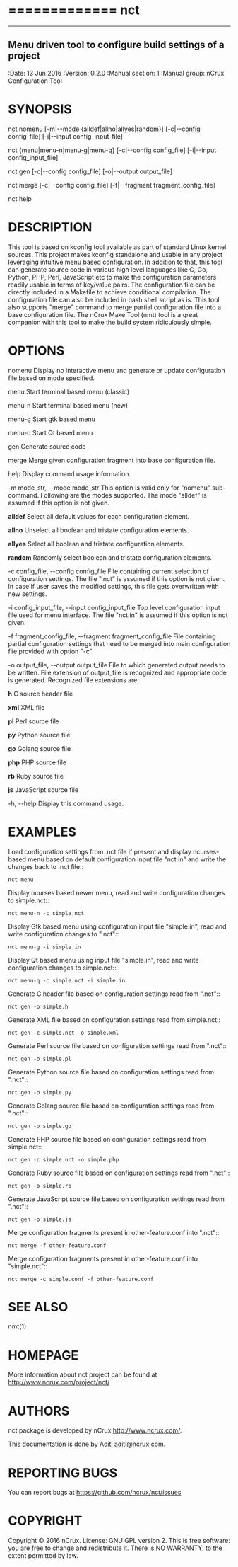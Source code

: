 =============
 nct
=============

---------------------------------------------------------
Menu driven tool to configure build settings of a project
---------------------------------------------------------

:Date:   13 Jun 2016
:Version: 0.2.0
:Manual section: 1
:Manual group: nCrux Configuration Tool


SYNOPSIS
========

nct nomenu [-m|--mode {alldef|allno|allyes|random}] [-c|--config config_file] [-i|--input config_input_file]

nct {menu|menu-n|menu-g|menu-q} [-c|--config config_file] [-i|--input config_input_file]

nct gen [-c|--config config_file] [-o|--output output_file]

nct merge [-c|--config config_file] [-f|--fragment fragment_config_file]

nct help


DESCRIPTION
===========
This tool is based on kconfig tool available as part of standard Linux kernel sources. This project makes kconfig standalone and usable in any project leveraging intuitive menu based configuration. In addition to that, this tool can generate source code in various high level languages like C, Go, Python, PHP, Perl, JavaScript etc to make the configuration parameters readily usable in terms of key/value pairs. The configuration file can be directly included in a Makefile to achieve conditional compilation. The configuration file can also be included in bash shell script as is. This tool also supports "merge" command to merge partial configuration file into a base configuration file. The nCrux Make Tool (nmt) tool is a great companion with this tool to make the build system ridiculously simple.

OPTIONS
=======
nomenu	Display no interactive menu and generate or update configuration file based on mode specified.

menu    Start terminal based menu (classic)

menu-n  Start terminal based menu (new)

menu-g  Start gtk based menu

menu-q  Start Qt based menu

gen     Generate source code

merge   Merge given configuration fragment into base configuration file.

help	Display command usage information.

-m mode_str, --mode mode_str
 This option is valid only for "nomenu" sub-command. Following are the modes supported. The mode "alldef" is assumed if this option is not given.

  **alldef**	Select all default values for each configuration element.

  **allno**	Unselect all boolean and tristate configuration elements.

  **allyes**	Select all boolean and tristate configuration elements.

  **random**	Randomly select boolean and tristate configuration elements.

-c config_file, --config config_file
 File containing current selection of configuration settings. The file ".nct" is assumed if this option is not given. In case if user saves the modified settings, this file gets overwritten with new settings.

-i config_input_file, --input config_input_file
 Top level configuration input file used for menu interface. The file "nct.in" is assumed if this option is not given.

-f fragment_config_file, --fragment fragment_config_file
 File containing partial configuration settings that need to be merged into main configuration file provided with option "-c".

-o output_file, --output output_file
 File to which generated output needs to be written. File extension of output_file is recognized and appropriate code is generated. Recognized file extensions are:

  **h**		C source header file

  **xml**	XML file

  **pl**	Perl source file

  **py**	Python source file

  **go**	Golang source file

  **php**	PHP source file

  **rb**	Ruby source file

  **js**	JavaScript source file

-h, --help
  Display this command usage.

EXAMPLES
========

Load configuration settings from .nct file if present and display ncurses-based
menu based on default configuration input file "nct.in" and write the
changes back to .nct file::

	nct menu

Display ncurses based newer menu, read and write configuration changes to simple.nct::

	nct menu-n -c simple.nct

Display Gtk based menu using configuration input file "simple.in", read and write configuration changes to ".nct"::

	nct menu-g -i simple.in

Display Qt based menu using input file "simple.in", read and write configuration changes to simple.nct::

	nct menu-q -c simple.nct -i simple.in

Generate C header file based on configuration settings read from ".nct"::

	nct gen -o simple.h

Generate XML file based on configuration settings read from simple.nct::

	nct gen -c simple.nct -o simple.xml

Generate Perl source file based on configuration settings read from ".nct"::

	nct gen -o simple.pl

Generate Python source file based on configuration settings read from ".nct"::

	nct gen -o simple.py

Generate Golang source file based on configuration settings read from ".nct"::

	nct gen -o simple.go

Generate PHP source file based on configuration settings read from simple.nct::

	nct gen -c simple.nct -o simple.php

Generate Ruby source file based on configuration settings read from ".nct"::

	nct gen -o simple.rb

Generate JavaScript source file based on configuration settings read from ".nct"::

	nct gen -o simple.js

Merge configuration fragments present in other-feature.conf into ".nct"::

	nct merge -f other-feature.conf

Merge configuration fragments present in other-feature.conf into "simple.nct"::

	nct merge -c simple.conf -f other-feature.conf

SEE ALSO
========

nmt(1)

HOMEPAGE
========
More information about nct project can be found at <http://www.ncrux.com/project/nct/>

AUTHORS
=======
nct package is developed by nCrux <http://www.ncrux.com/>.

This documentation is done by Aditi <aditi@ncrux.com>.

REPORTING BUGS
==============
You can report bugs at <https://github.com/ncrux/nct/issues>

COPYRIGHT
=========
Copyright © 2016 nCrux. 
License: GNU GPL version 2.
This is free software: you are free to change and redistribute it.  There is NO WARRANTY, to the extent permitted by law.


